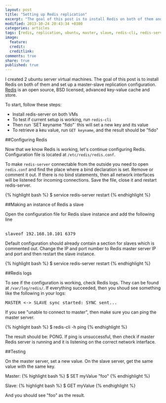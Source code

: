 ```yaml
---
layout: post
title: "Setting up Redis replication"
excerpt: "The goal of this post is to install Redis on both of them and set up a master-slave replication configuration"
modified: 2013-10-24 20:43:34 +0300
categories: articles
tags: [redis, replication, ubuntu, master, slave, redis-cli, redis-server]
image:
  feature: 
  credit: 
  creditlink: 
comments: true
share: true
published: true
---
```


I created 2 ubuntu server virtual machines. The goal of this post is to install Redis on both of them and set up a master-slave replication configuration. [Redis](http://redis.io/ "Redis homepage") is an open source, BSD licensed, advanced key-value cache and store.

To start, follow these steps:

* Install redis-server on both VMs
* To test if current setup is working, run `redis-cli`
* Then run ´SET keyname "fido"´ this will set a new key and its value
* To retrieve a keu value, run `GET keyname`, and the result should be "fido"  

##Configuring Redis

Now that we know Redis is working, let's continue configuring Redis. Configuration file is located at `/etc/redis/redis.conf`. 

To make `redis-server` connectable from the outside you need to open `redis.conf` and find the place where a bind  declaration is set. Remove or comment it out. If there is no bind statements, then all network interfaces will be listened for incoming connections. Save the file, close it and restart redis-server.

{% highlight bash %}
$ service redis-server restart
{% endhighlight %} 

##Making an instance of Redis a slave

Open the configuration file for Redis slave instance and add the following line

<pre>          
slaveof 192.168.10.101 6379 
</pre>

Default configuration should already contain a section for slaves which is commented out. Change the IP and port number to Redis master server IP and port and then restart the slave instance. 
 
{% highlight bash %}
$ service redis-server restart
{% endhighlight %} 

##Redis logs

To see if the configuration is working, check Redis logs. They can be found at `/var/log/redis/`. If everything succeeded, then you shoud see something like the following in your logs: 

<pre>
MASTER <-> SLAVE sync started: SYNC sent... 
</pre> 
 
If you see "unable to connect to master", then make sure you can ping the master server. 

{% highlight bash %} 
$ redis-cli -h <master-host-or-ip> ping 
{% endhighlight %} 
 
The result should be: PONG. If ping is unsuccessful, then check if master Redis server is running and it is listening on the correct network interface.

##Testing

On the master server, set a new value. On the slave server, get the same value with the same key.

Master:
{% highlight bash %}
$ SET myValue "foo"
{% endhighlight %} 

Slave:
{% highlight bash %}
$ GET myValue
{% endhighlight %} 

And you should see "foo" as the result.  
